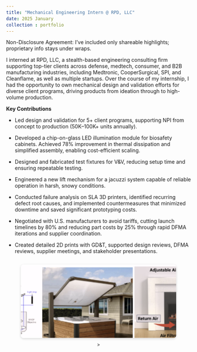 ```yaml
---
title: "Mechanical Engineering Intern @ RPD, LLC"
date: 2025 January 
collection : portfolio
---
```

Non-Disclosure Agreement: I’ve included only shareable highlights; proprietary info stays under wraps.

I interned at RPD, LLC, a stealth-based engineering consulting firm supporting top-tier clients across defense, medtech, consumer, and B2B manufacturing industries, including Medtronic, CooperSurgical, SPI, and Cleanflame, as well as multiple startups. Over the course of my internship, I had the opportunity to own mechanical design and validation efforts for diverse client programs, driving products from ideation through to high-volume production.

**Key Contributions**

- Led design and validation for 5+ client programs, supporting NPI from concept to production (50K–100K+ units annually).

- Developed a chip-on-glass LED illumination module for biosafety cabinets. Achieved 78% improvement in thermal dissipation and simplified assembly, enabling cost-efficient scaling.

- Designed and fabricated test fixtures for V&V, reducing setup time and ensuring repeatable testing.

- Engineered a new lift mechanism for a jacuzzi system capable of reliable operation in harsh, snowy conditions.

- Conducted failure analysis on SLA 3D printers, identified recurring defect root causes, and implemented countermeasures that minimized downtime and saved significant prototyping costs.

- Negotiated with U.S. manufacturers to avoid tariffs, cutting launch timelines by 80% and reducing part costs by 25% through rapid DFMA iterations and supplier coordination.

- Created detailed 2D prints with GD&T, supported design reviews, DFMA reviews, supplier meetings, and stakeholder presentations.

<div style="display: flex; justify-content: center; gap: 20px; margin-top: 1em; max-width: 800px; margin-left: auto; margin-right: auto;">
  <figure style="text-align: center; flex: 1;">
    <img src="/images/rpd.png" alt="Hall Sensor Working" style="height: 200px; width: 100%; object-fit: cover; border-radius: 8px; box-shadow: 0 2px 6px rgba(0,0,0,0.15);">
    <figcaption style="font-size: 0.9em; margin-top: 0.5em;">>
  </figure>
</div>

